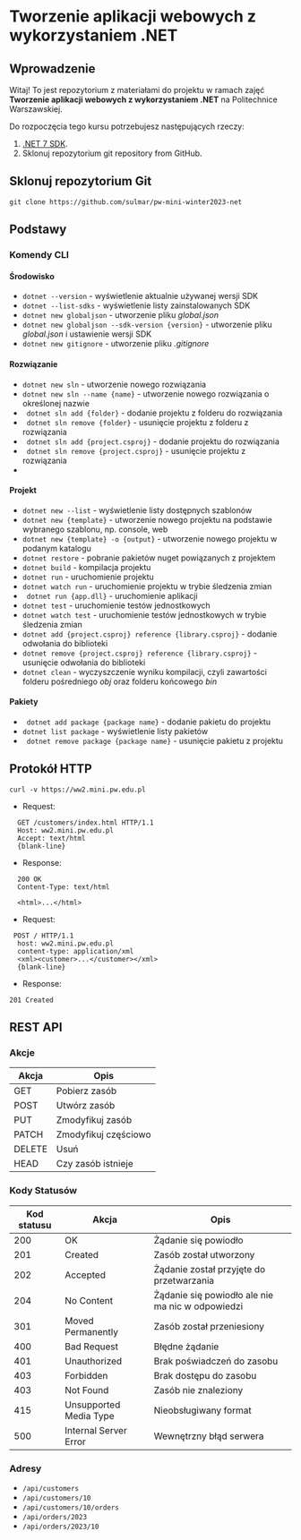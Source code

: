 # Tworzenie aplikacji webowych z wykorzystaniem .NET

## Wprowadzenie

Witaj! To jest repozytorium z materiałami do projektu w ramach zajęć **Tworzenie aplikacji webowych z wykorzystaniem .NET** na Politechnice Warszawskiej.

Do rozpoczęcia tego kursu potrzebujesz następujących rzeczy:

1. [.NET 7 SDK](https://dotnet.microsoft.com/en-us/download/dotnet/7.0).
2. Sklonuj repozytorium  git repository from GitHub.

## Sklonuj repozytorium Git

```
git clone https://github.com/sulmar/pw-mini-winter2023-net
```

## Podstawy

### Komendy CLI

#### Środowisko
- ``` dotnet --version ``` - wyświetlenie aktualnie używanej wersji SDK
- ``` dotnet --list-sdks ``` - wyświetlenie listy zainstalowanych SDK
- ``` dotnet new globaljson ``` - utworzenie pliku _global.json_
- ``` dotnet new globaljson --sdk-version {version} ``` - utworzenie pliku _global.json_ i ustawienie wersji SDK
- ``` dotnet new gitignore ``` - utworzenie pliku _.gitignore_

#### Rozwiązanie
- ``` dotnet new sln ``` - utworzenie nowego rozwiązania
- ``` dotnet new sln --name {name} ``` - utworzenie nowego rozwiązania o określonej nazwie
- ``` dotnet sln add {folder}``` - dodanie projektu z folderu do rozwiązania
- ``` dotnet sln remove {folder}``` - usunięcie projektu z folderu z rozwiązania
- ``` dotnet sln add {project.csproj}``` - dodanie projektu do rozwiązania
- ``` dotnet sln remove {project.csproj}``` - usunięcie projektu z rozwiązania
- 
#### Projekt
- ``` dotnet new --list ``` - wyświetlenie listy dostępnych szablonów
- ``` dotnet new {template} ``` - utworzenie nowego projektu na podstawie wybranego szablonu, np. console, web
- ``` dotnet new {template} -o {output} ``` - utworzenie nowego projektu w podanym katalogu
- ``` dotnet restore ``` - pobranie pakietów nuget powiązanych z projektem
- ``` dotnet build ``` - kompilacja projektu
- ``` dotnet run ``` - uruchomienie projektu
- ``` dotnet watch run ``` - uruchomienie projektu w trybie śledzenia zmian
- ``` dotnet run {app.dll}``` - uruchomienie aplikacji
- ``` dotnet test ``` - uruchomienie testów jednostkowych
- ``` dotnet watch test ``` - uruchomienie testów jednostkowych w trybie śledzenia zmian
- ``` dotnet add {project.csproj} reference {library.csproj} ``` - dodanie odwołania do biblioteki
- ``` dotnet remove {project.csproj} reference {library.csproj} ``` - usunięcie odwołania do biblioteki
- ``` dotnet clean ``` - wyczyszczenie wyniku kompilacji, czyli zawartości folderu pośredniego _obj_ oraz folderu końcowego _bin_

#### Pakiety
- ``` dotnet add package {package name}``` - dodanie pakietu do projektu
- ``` dotnet list package ``` - wyświetlenie listy pakietów
- ``` dotnet remove package {package name}``` - usunięcie pakietu z projektu

## Protokół HTTP 

~~~
curl -v https://ww2.mini.pw.edu.pl
~~~

- Request:
~~~
  GET /customers/index.html HTTP/1.1
  Host: ww2.mini.pw.edu.pl
  Accept: text/html
  {blank-line}
~~~

- Response:
~~~
  200 OK
  Content-Type: text/html
  
  <html>...</html>
~~~

- Request:
~~~ 
 POST / HTTP/1.1
  host: ww2.mini.pw.edu.pl
  content-type: application/xml
  <xml><customer>...</customer></xml>
  {blank-line}
~~~

- Response:
~~~
201 Created
~~~

## REST API
### Akcje
| Akcja  | Opis                  |
|--------|-----------------------|
| GET    | Pobierz zasób         |
| POST   | Utwórz zasób          |
| PUT    | Zmodyfikuj zasób      |
| PATCH  | Zmodyfikuj częściowo  |
| DELETE | Usuń                  |
| HEAD   | Czy zasób istnieje    |

### Kody Statusów
| Kod statusu   | Akcja                  | Opis                                              | 
|---------------|------------------------|---------------------------------------------------| 
| 200           | OK                     | Żądanie się powiodło                              |
| 201           | Created                | Zasób został utworzony                            |
| 202           | Accepted               | Żądanie został przyjęte do przetwarzania          |
| 204           | No Content             | Żądanie się powiodło ale nie ma nic w odpowiedzi  |
| 301           | Moved Permanently      | Zasób został przeniesiony                         |
| 400           | Bad Request            | Błędne żądanie                                    |
| 401           | Unauthorized           | Brak poświadczeń do zasobu                        |
| 403           | Forbidden              | Brak dostępu do zasobu                            |
| 403           | Not Found              | Zasób nie znaleziony                              |
| 415           | Unsupported Media Type | Nieobsługiwany format                             |
| 500           | Internal Server Error  | Wewnętrzny błąd serwera                           |

### Adresy
- ``` /api/customers ``` 
- ``` /api/customers/10 ``` 
- ``` /api/customers/10/orders ``` 
- ``` /api/orders/2023 ``` 
- ``` /api/orders/2023/10 ``` 



